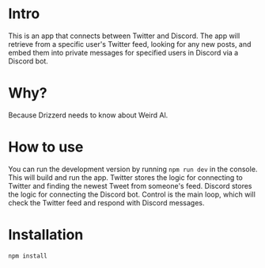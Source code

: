 # Intro
This is an app that connects between Twitter and Discord.
The app will retrieve from a specific user's Twitter feed, looking for any new posts, and embed them into private messages for specified users in Discord via a Discord bot.

# Why?
Because Drizzerd needs to know about Weird Al.

# How to use
You can run the development version by running `npm run dev` in the console. This will build and run the app.
Twitter stores the logic for connecting to Twitter and finding the newest Tweet from someone's feed.
Discord stores the logic for connecting the Discord bot.
Control is the main loop, which will check the Twitter feed and respond with Discord messages.

# Installation
`npm install`
